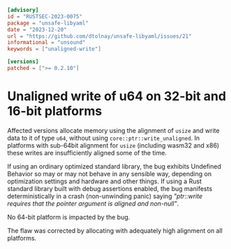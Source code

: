 ```toml
[advisory]
id = "RUSTSEC-2023-0075"
package = "unsafe-libyaml"
date = "2023-12-20"
url = "https://github.com/dtolnay/unsafe-libyaml/issues/21"
informational = "unsound"
keywords = ["unaligned-write"]

[versions]
patched = [">= 0.2.10"]
```

# Unaligned write of u64 on 32-bit and 16-bit platforms

Affected versions allocate memory using the alignment of `usize` and write data
to it of type `u64`, without using `core::ptr::write_unaligned`. In platforms
with sub-64bit alignment for `usize` (including wasm32 and x86) these writes
are insufficiently aligned some of the time.

If using an ordinary optimized standard library, the bug exhibits Undefined
Behavior so may or may not behave in any sensible way, depending on
optimization settings and hardware and other things. If using a Rust standard
library built with debug assertions enabled, the bug manifests deterministically
in a crash (non-unwinding panic) saying _"ptr::write requires that the pointer
argument is aligned and non-null"_.

No 64-bit platform is impacted by the bug.

The flaw was corrected by allocating with adequately high alignment on all
platforms.
